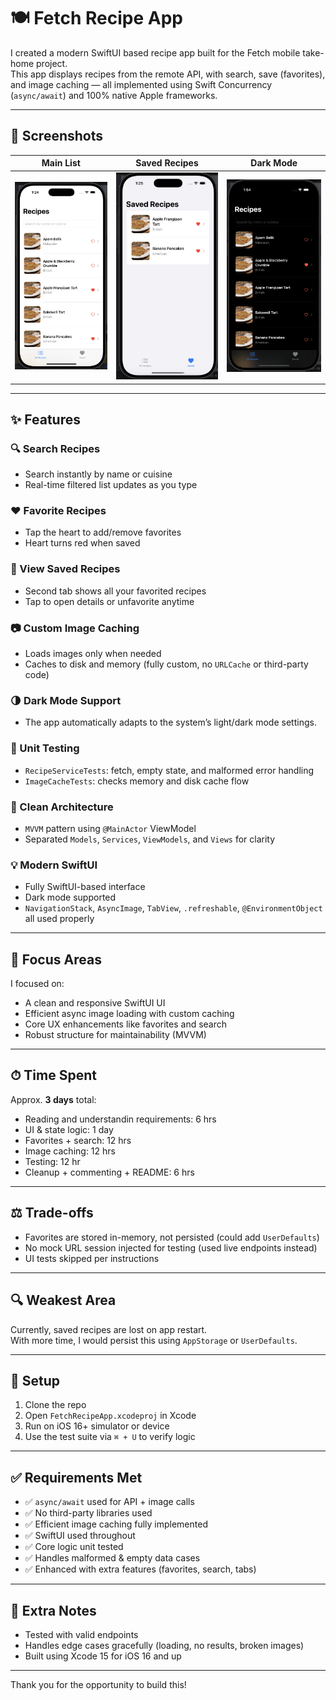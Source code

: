 # 🍽️ Fetch Recipe App

I created a modern SwiftUI based recipe app built for the Fetch mobile take-home project.  
This app displays recipes from the remote API, with search, save (favorites), and image caching — all implemented using Swift Concurrency (`async/await`) and 100% native Apple frameworks.

---

## 📸 Screenshots

| Main List | Saved Recipes | Dark Mode |
|-----------|----------------|-----------|
| ![All Recipes](Screenshots/all_recipes.png) | ![Favorites](Screenshots/favorites.png) | ![Dark Mode](Screenshots/darkMode1.png) |


---

## ✨ Features

### 🔍 Search Recipes
- Search instantly by name or cuisine
- Real-time filtered list updates as you type

### ❤️ Favorite Recipes
- Tap the heart to add/remove favorites
- Heart turns red when saved

### 📂 View Saved Recipes
- Second tab shows all your favorited recipes
- Tap to open details or unfavorite anytime

### 📷 Custom Image Caching
- Loads images only when needed
- Caches to disk and memory (fully custom, no `URLCache` or third-party code)

### 🌗 Dark Mode Support
- The app automatically adapts to the system’s light/dark mode settings.

### 🧪 Unit Testing
- `RecipeServiceTests`: fetch, empty state, and malformed error handling
- `ImageCacheTests`: checks memory and disk cache flow

### 🧠 Clean Architecture
- `MVVM` pattern using `@MainActor` ViewModel
- Separated `Models`, `Services`, `ViewModels`, and `Views` for clarity

### 💡 Modern SwiftUI
- Fully SwiftUI-based interface
- Dark mode supported
- `NavigationStack`, `AsyncImage`, `TabView`, `.refreshable`, `@EnvironmentObject` all used properly

---

## 🧠 Focus Areas

I focused on:
- A clean and responsive SwiftUI UI
- Efficient async image loading with custom caching
- Core UX enhancements like favorites and search
- Robust structure for maintainability (MVVM)

---

## ⏱ Time Spent

Approx. **3 days** total:
- Reading and understandin requirements: 6 hrs
- UI & state logic: 1 day
- Favorites + search: 12 hrs
- Image caching: 12 hrs
- Testing: 12 hr
- Cleanup + commenting + README: 6 hrs

---

## ⚖️ Trade-offs

- Favorites are stored in-memory, not persisted (could add `UserDefaults`)
- No mock URL session injected for testing (used live endpoints instead)
- UI tests skipped per instructions

---

## 🔍 Weakest Area

Currently, saved recipes are lost on app restart.  
With more time, I would persist this using `AppStorage` or `UserDefaults`.

---

## 📎 Setup

1. Clone the repo
2. Open `FetchRecipeApp.xcodeproj` in Xcode
3. Run on iOS 16+ simulator or device
4. Use the test suite via `⌘ + U` to verify logic

---

## ✅ Requirements Met

- ✅ `async/await` used for API + image calls
- ✅ No third-party libraries used
- ✅ Efficient image caching fully implemented
- ✅ SwiftUI used throughout
- ✅ Core logic unit tested
- ✅ Handles malformed & empty data cases
- ✅ Enhanced with extra features (favorites, search, tabs)

---

## 👋 Extra Notes

- Tested with valid endpoints
- Handles edge cases gracefully (loading, no results, broken images)
- Built using Xcode 15 for iOS 16 and up

---

Thank you for the opportunity to build this!

